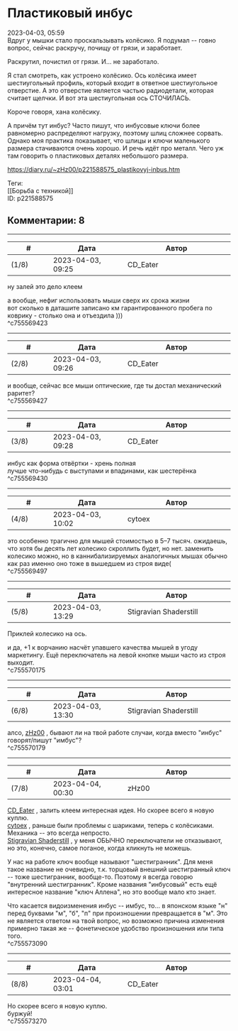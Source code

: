 Пластиковый инбус
=================

  
2023-04-03, 05:59  
 Вдруг у мышки стало проскальзывать колёсико. Я подумал -- говно вопрос, сейчас раскручу, почищу от грязи, и заработает.   
   
 Раскрутил, почистил от грязи. И... не заработало.   
   
 Я стал смотреть, как устроено колёсико. Ось колёсика имеет шестиугольный профиль, который входит в ответное шестиугольное отверстие. А это отверстие является частью радиодетали, которая считает щелчки. И вот эта шестиугольная ось СТОЧИЛАСЬ.   
   
 Короче говоря, хана колёсику.   
   
 А причём тут инбус? Часто пишут, что инбусовые ключи более равномерно распределяют нагрузку, поэтому шлиц сложнее сорвать. Однако моя практика показывает, что шлицы и ключи маленького размера стачиваются очень хорошо. И речь идёт про металл. Чего уж там говорить о пластиковых деталях небольшого размера.   
  
<https://diary.ru/~zHz00/p221588575_plastikovyj-inbus.htm>  
  
Теги:  
[[Борьба с техникой]]  
ID: p221588575  


Комментарии: 8
--------------

  


---



|         #         |              Дата              |                     Автор                     |           ID           |
| --- | --- | --- | --- |
| (1/8) | 2023-04-03, 09:25 | CD\_Eater | c755569423 |

  
 ну залей это дело клеем   
   
 а вообще, нефиг использовать мыши сверх их срока жизни   
 вот сколько в даташите записано км гарантированного пробега по коврику - столько она и отъездила )))   
 ^c755569423

---



|         #         |              Дата              |                     Автор                     |           ID           |
| --- | --- | --- | --- |
| (2/8) | 2023-04-03, 09:26 | CD\_Eater | c755569427 |

  
 и вообще, сейчас все мыши оптические, где ты достал механический раритет?   
 ^c755569427

---



|         #         |              Дата              |                     Автор                     |           ID           |
| --- | --- | --- | --- |
| (3/8) | 2023-04-03, 09:28 | CD\_Eater | c755569430 |

  
 инбус как форма отвёртки - хрень полная   
 лучше что-нибудь с выступами и впадинами, как шестерёнка   
 ^c755569430

---



|         #         |              Дата              |                     Автор                     |           ID           |
| --- | --- | --- | --- |
| (4/8) | 2023-04-03, 10:02 | cytoex | c755569497 |

  
 это особенно трагично для мышей стоимостью в 5–7 тысяч. ожидаешь, что хотя бы десять лет колесико скроллить будет, но нет. заменить колесико можно, но в каннибализируемых аналогичных мышах обычно как раз именно оно тоже в вышедшем из строя виде(   
 ^c755569497

---



|         #         |              Дата              |                     Автор                     |           ID           |
| --- | --- | --- | --- |
| (5/8) | 2023-04-03, 13:29 | Stigravian Shaderstill | c755570175 |

  
 Приклей колесико на ось.   
   
 и да, +1 к ворчанию насчёт упавшего качества мышей в угоду маркетингу. Ещё переключатель на левой кнопке мыши часто из строя выходит.   
 ^c755570175

---



|         #         |              Дата              |                     Автор                     |           ID           |
| --- | --- | --- | --- |
| (6/8) | 2023-04-03, 13:30 | Stigravian Shaderstill | c755570179 |

  
 алсо,  [zHz00](https://zHz00.diary.ru "Untitled")  , бывают ли на твой работе случаи, когда вместо "инбус" говорят/пишут "имбус"?   
 ^c755570179

---



|         #         |              Дата              |                     Автор                     |           ID           |
| --- | --- | --- | --- |
| (7/8) | 2023-04-04, 00:30 | zHz00 | c755573090 |

  
  [CD\_Eater](https://cd-eater.diary.ru "Записки ДискоЕда")  , залить клеем интересная идея. Но скорее всего я новую куплю.   
  [cytoex](https://citoex.diary.ru "Только это красиво и только в этом есть смысл")  , раньше были проблемы с шариками, теперь с колёсиками. Механика -- это всегда непросто.   
  [Stigravian Shaderstill](https://stigravian.diary.ru "Science, Death, Rock-n-Roll")  , у меня ОБЫЧНО переключатели не отказывают, но это, конечно, самое поганое, когда кликнуть не можешь.   
   
 У нас на работе ключ вообще называют "шестигранник". Для меня такое название не очевидно, т.к. торцовый внешний шестигранный ключ -- тоже шестигранник, вообще-то. Поэтому я всегда говорю "внутренний шестигранник". Кроме названия "инбусовый" есть ещё интересное название "ключ Аллена", но это вообще мало кто знает.   
   
 Что касается видоизменения инбус -- имбус, то... в японском языке "н" перед буквами "м", "б", "п" при произношении превращается в "м". Это не является ответом на твой вопрос, но возможно причина изменения примерно такая же -- фонетическое удобство произношения или типа того.   
 ^c755573090

---



|         #         |              Дата              |                     Автор                     |           ID           |
| --- | --- | --- | --- |
| (8/8) | 2023-04-04, 03:01 | CD\_Eater | c755573270 |

  
  Но скорее всего я новую куплю.    
 буржуй!   
 ^c755573270